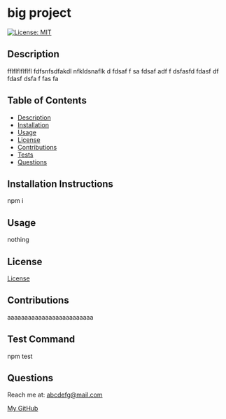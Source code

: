 # **big project**

  [![License: MIT](https://img.shields.io/badge/License-MIT-yellow.svg)](https://opensource.org/licenses/MIT)

  ## Description

  fflflflflflfl fdfsnfsdfakdl nfkldsnaflk d fdsaf f sa fdsaf adf f dsfasfd fdasf df fdasf dsfa f fas fa

  ## Table of Contents
  * [Description](#description)
  * [Installation](#installation-instructions)
  * [Usage](#usage)
  * [License](#license)
  * [Contributions](#contributions)
  * [Tests](#test-command)
  * [Questions](#questions)

  ## Installation Instructions
  npm i

  ## Usage
  nothing

  ## License
[License](https://opensource.org/licenses/MIT)

  ## Contributions
  aaaaaaaaaaaaaaaaaaaaaaaaa

  ## Test Command
  npm test

  ## Questions
  Reach me at: abcdefg@mail.com

  [My GitHub](https://github.com/eycs0317)

